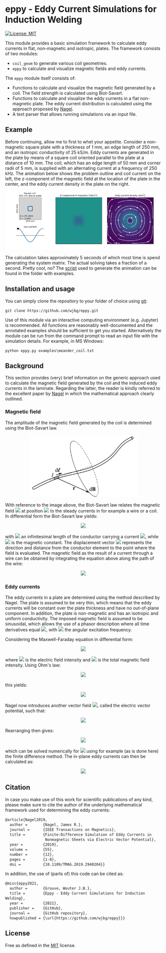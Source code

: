# eppy - Eddy Current Simulations for Induction Welding

[![License: MIT](https://img.shields.io/badge/License-MIT-yellow.svg)](https://opensource.org/licenses/MIT)

This module provides a basic simulation framework to calculate eddy
currents in flat, non-magnetic and isotropic, plates. The framework
consists of two modules:
* `coil_geom` to generate various coil geometries.
* `eppy` to calculate and visualize magnetic fields and eddy currents.

The `eppy` module itself consists of:
* Functions to calculate and visualize the magnetic field generated by
  a coil. The field strength is calculated using Biot-Savart.
* Functions to calculate and visualize the eddy currents in a flat
  non-magnetic plate. The eddy current distribution is calculated
  using the approach proposed by
  [Nagel](https://ieeexplore.ieee.org/document/8902282).
* A text parser that allows running simulations via an input file.


## Example

Before continuing, allow me to first to whet your appetite. Consider a
non-magnetic square plate with a thickness of 1 mm, an edge length of
250 mm, and an isotropic conductivity of 25 kS/m. Eddy currents are
generated in the plate by means of a square coil oriented parallel to
the plate at a distance of 10 mm. The coil, which has an edge length
of 50 mm and corner radii of 5 mm, is supplied with an alternating
current at a frequency of 250 kHz. The animation below shows the
problem outline and coil current on the left, the z-component of the
magnetic field at the location of the plate in the center, and the
eddy current density in the plate on the right.

<p align="center">
  <img src="img/square_coil.gif" alt="Example: Magnetic field and eddy current distribution for a square coil" />
</p>

The calculation takes approximately 5 seconds of which most time is
spend generating the system matrix. The actual solving takes a
fraction of a second. Pretty cool, no? The
[script](examples/square_coil_parallel.py) used to generate the
animation can be found in the folder with examples.


## Installation and usage

You can simply clone the repository to your folder of choice using
[git](https://git-scm.com/downloads):

```
git clone https://github.com/wjbg/eppy.git
```


Use of this module via an interactive computing environment (e.g.
Jupyter) is recommended. All functions are reasonably well-documented
and the annotated examples should be sufficient to get you started.
Alternatively the module can be run from the command prompt to read an
input file with the simulation details. For example, in MS Windows:

```
python eppy.py examples\meander_coil.txt
```


## Background

This section provides (very) brief information on the generic approach
used to calculate the magnetic field generated by the coil and the
induced eddy currents in the laminate. Regarding the latter, the
reader is kindly referred to the excellent paper by
[Nagel](https://ieeexplore.ieee.org/document/8902282) in which the
mathematical approach clearly outlined.

### Magnetic field

The amplitude of the magnetic field generated by the coil is
determined using the Biot-Savart law.

<p align="center">
  <img src="img/biot_savart.png" alt="Definitions in Biot-Savart law." width="350" />
</p>

With reference to the image above, the Biot-Savart law relates the
magnetic field <img
src="https://latex.codecogs.com/svg.latex?\mathbf{B}"/> at position
<img src="https://latex.codecogs.com/svg.latex?\mathbf{r}"/> to the
steady currents in for example a wire or a coil. In differential form
the Biot-Savart law yields:

<p align="center">
<img src="https://latex.codecogs.com/svg.latex?\textrm{d}\mathbf{B}(\mathbf{r})=\frac{\mu_0I}{4\pi}\frac{\textrm{d}\mathbf{\ell}\times\mathbf{r}}{|\mathbf{r}|^3}"  />
</p>

with <img
src="https://latex.codecogs.com/svg.latex?\textrm{d}\mathbf{\ell}"/>
an infinitesimal length of the conductor carrying a current <img
src="https://latex.codecogs.com/svg.latex?I"/>, while <img
src="https://latex.codecogs.com/svg.latex?\mu_0"/> is the magnetic
constant. The displacement vector <img
src="https://latex.codecogs.com/svg.latex?\mathbf{r}"/> represents the
direction and distance from the conductor element to the point where
the field is evaluated. The magnetic field as the result of a current
through a wire can be obtained by integrating the equation above along
the path of the wire:

<p align="center">
<img src="https://latex.codecogs.com/svg.latex?\mathbf{B_c}(\mathbf{r})=\frac{\mu_0}{4\pi}\int_C\frac{\textrm{d}\mathbf{\ell}\times\mathbf{r}}{|\mathbf{r}|^3}." />
</p>


### Eddy currents

The eddy currents in a plate are determined using the method described
by Nagel. The plate is assumed to be very thin, which means that the
eddy currents will be constant over the plate thickness and have no
out-of-plane component. In addition, the plate is non-magnetic and has
an isotropic and uniform conductivity. The imposed magnetic field is
assumed to be sinusoidal, which allows the use of a phasor description
where all time derivatives equal <img
src="https://latex.codecogs.com/svg.latex?i\omega"/>, with <img
src="https://latex.codecogs.com/svg.latex?\omega"/> the angular
excitation frequency.

Considering the Maxwell-Faraday equation in differential form:

<p align="center">
<img src="https://latex.codecogs.com/svg.latex?\nabla\times\mathbf{E}=-i\omega\mathbf{B}" />
</p>

where <img src="https://latex.codecogs.com/svg.latex?\mathbf{E}"/> is
the electric field intensity and <img
src="https://latex.codecogs.com/svg.latex?\mathbf{B}"/> is the total
magnetic field intensity. Using Ohm's law:

<p align="center">
<img src="https://latex.codecogs.com/svg.latex?\mathbf{E}=\rho\mathbf{J}," />
</p>

this yields:

<p align="center">
<img src="https://latex.codecogs.com/svg.latex?\nabla\times\rho\mathbf{J}=-i\omega\mathbf{B}." />
</p>

Nagel now introduces another vector field <img
src="https://latex.codecogs.com/svg.latex?\mathbf{T}"/>, called the
electric vector potential, such that:

<p align="center">
<img src="https://latex.codecogs.com/svg.latex?\mathbf{J}=\nabla\times\mathbf{T}." />
</p>

Rearranging then gives:

<p align="center">
<img src="https://latex.codecogs.com/svg.latex?\nabla\times(\rho\nabla\times\mathbf{T})=-i\omega\mathbf{B}," />
</p>

which can be solved numerically for <img
src="https://latex.codecogs.com/svg.latex?\mathbf{T}"/> using for
example (as is done here) the finite difference method. The in-plane
eddy currents can then be calculated as:

<p align="center">
<img src="https://latex.codecogs.com/svg.latex?\mathbf{J}=\frac{\partial{T}}{\partial y}\mathbf{\bar{x}}-\frac{\partial{T}}{\partial x}\mathbf{\bar{y}}."/>
</p>


## Citation

In case you make use of this work for scientific publications of any
kind, please make sure to cite the author of the underlying
mathematical framework used for determining the eddy currents:

```
@article{Nagel2019,
  author =       {Nagel, James R.},
  journal =      {IEEE Transactions on Magnetics},
  title =        {Finite-Difference Simulation of Eddy Currents in
                  Nonmagnetic Sheets via Electric Vector Potential},
  year =         {2019},
  volume =       {55},
  number =       {12},
  pages =        {1-8},
  doi =          {10.1109/TMAG.2019.2940204}}

```

In addition, the use of (parts of) this code can be cited as:
```
@misc{eppy2021,
  author =       {Grouve, Wouter J.B.},
  title =        {Eppy - Eddy Current Simulations for Induction Welding},
  year =         {2021},
  publisher =    {GitHub},
  journal =      {GitHub repository},
  howpublished = {\url{https://github.com/wjbg/eppy}}}
```


## License

Free as defined in the [MIT](https://choosealicense.com/licenses/mit/)
license.
